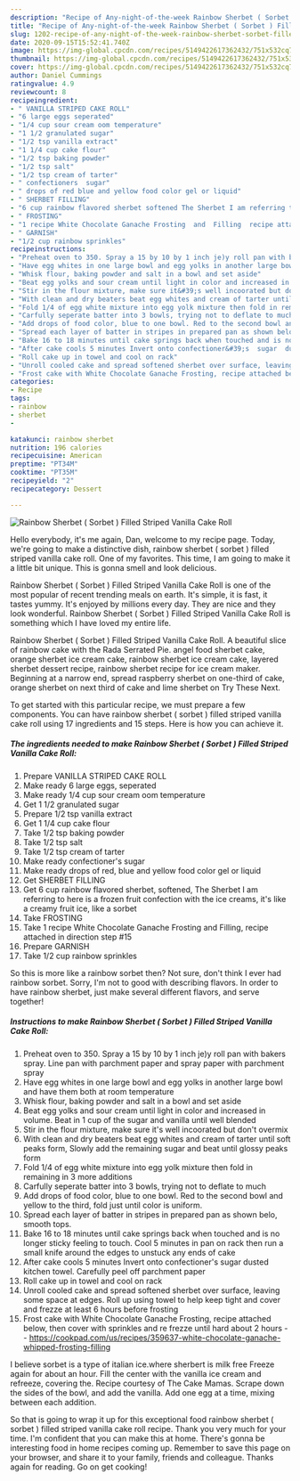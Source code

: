 ```yaml
---
description: "Recipe of Any-night-of-the-week Rainbow Sherbet ( Sorbet ) Filled Striped Vanilla Cake Roll"
title: "Recipe of Any-night-of-the-week Rainbow Sherbet ( Sorbet ) Filled Striped Vanilla Cake Roll"
slug: 1202-recipe-of-any-night-of-the-week-rainbow-sherbet-sorbet-filled-striped-vanilla-cake-roll
date: 2020-09-15T15:52:41.740Z
image: https://img-global.cpcdn.com/recipes/5149422617362432/751x532cq70/rainbow-sherbet-sorbet-filled-striped-vanilla-cake-roll-recipe-main-photo.jpg
thumbnail: https://img-global.cpcdn.com/recipes/5149422617362432/751x532cq70/rainbow-sherbet-sorbet-filled-striped-vanilla-cake-roll-recipe-main-photo.jpg
cover: https://img-global.cpcdn.com/recipes/5149422617362432/751x532cq70/rainbow-sherbet-sorbet-filled-striped-vanilla-cake-roll-recipe-main-photo.jpg
author: Daniel Cummings
ratingvalue: 4.9
reviewcount: 8
recipeingredient:
- " VANILLA STRIPED CAKE ROLL"
- "6 large eggs seperated"
- "1/4 cup sour cream oom temperature"
- "1 1/2 granulated sugar"
- "1/2 tsp vanilla extract"
- "1 1/4 cup cake flour"
- "1/2 tsp baking powder"
- "1/2 tsp salt"
- "1/2 tsp cream of tarter"
- " confectioners  sugar"
- " drops of red blue and yellow food color gel or liquid"
- " SHERBET FILLING"
- "6 cup rainbow flavored sherbet softened The Sherbet I am referring to here is a frozen fruit confection with the ice creams its like a creamy fruit ice like a sorbet"
- " FROSTING"
- "1 recipe White Chocolate Ganache Frosting  and  Filling  recipe attached in direction step 15"
- " GARNISH"
- "1/2 cup rainbow sprinkles"
recipeinstructions:
- "Preheat oven to 350. Spray a 15 by 10 by 1 inch je)y roll pan with bakers spray. Line pan with parchment paper and spray paper with parchment spray"
- "Have egg whites in one large bowl and egg yolks in another large bowl and have them both at room temperature"
- "Whisk flour, baking powder and salt in a bowl and set aside"
- "Beat egg yolks and sour cream until light in color and increased in volume. Beat in 1 cup of the sugar and vanilla until well blended"
- "Stir in the flour mixture, make sure it&#39;s well incoorated but don&#39;t overmix"
- "With clean and dry beaters beat egg whites and cream of tarter until soft peaks form, Slowly add the remaining sugar and beat until glossy peaks form"
- "Fold 1/4 of egg white mixture into egg yolk mixture then fold in remaining  in 3 more additions"
- "Carfully seperate batter into 3 bowls, trying not to deflate to much"
- "Add drops of food color, blue to one bowl. Red to the second bowl and yellow to the third, fold just until color is uniform."
- "Spread each layer of batter in stripes in prepared pan as shown belo, smooth tops."
- "Bake 16 to 18 minutes until cake springs back when touched and is no longer sticky feeling to touch. Cool 5 minutes in pan on rack then run a small knife around the edges to unstuck any ends of cake"
- "After cake cools 5 minutes Invert onto confectioner&#39;s  sugar  dusted kitchen  towel.  Carefully peel off parchment  paper"
- "Roll cake up in towel and cool on rack"
- "Unroll cooled cake and spread softened sherbet over surface, leaving some space at edges. Roll up using towel to help keep tight and cover and frezze at least 6 hours before frosting"
- "Frost cake with White Chocolate Ganache Frosting, recipe attached below, then cover with sprinkles and re frezze until hard about 2 hours  https://cookpad.com/us/recipes/359637-white-chocolate-ganache-whipped-frosting-filling"
categories:
- Recipe
tags:
- rainbow
- sherbet
- 

katakunci: rainbow sherbet  
nutrition: 196 calories
recipecuisine: American
preptime: "PT34M"
cooktime: "PT35M"
recipeyield: "2"
recipecategory: Dessert

---
```



![Rainbow Sherbet ( Sorbet ) Filled Striped Vanilla Cake Roll](https://img-global.cpcdn.com/recipes/5149422617362432/751x532cq70/rainbow-sherbet-sorbet-filled-striped-vanilla-cake-roll-recipe-main-photo.jpg)

Hello everybody, it's me again, Dan, welcome to my recipe page. Today, we're going to make a distinctive dish, rainbow sherbet ( sorbet ) filled striped vanilla cake roll. One of my favorites. This time, I am going to make it a little bit unique. This is gonna smell and look delicious.

Rainbow Sherbet ( Sorbet ) Filled Striped Vanilla Cake Roll is one of the most popular of recent trending meals on earth. It's simple, it is fast, it tastes yummy. It's enjoyed by millions every day. They are nice and they look wonderful. Rainbow Sherbet ( Sorbet ) Filled Striped Vanilla Cake Roll is something which I have loved my entire life.

Rainbow Sherbet ( Sorbet ) Filled Striped Vanilla Cake Roll. A beautiful slice of rainbow cake with the Rada Serrated Pie. angel food sherbet cake, orange sherbet ice cream cake, rainbow sherbet ice cream cake, layered sherbet dessert recipe, rainbow sherbet recipe for ice cream maker. Beginning at a narrow end, spread raspberry sherbet on one-third of cake, orange sherbet on next third of cake and lime sherbet on Try These Next.


To get started with this particular recipe, we must prepare a few components. You can have rainbow sherbet ( sorbet ) filled striped vanilla cake roll using 17 ingredients and 15 steps. Here is how you can achieve it.

<!--inarticleads1-->

##### The ingredients needed to make Rainbow Sherbet ( Sorbet ) Filled Striped Vanilla Cake Roll:

1. Prepare  VANILLA STRIPED CAKE ROLL
1. Make ready 6 large eggs, seperated
1. Make ready 1/4 cup sour cream oom temperature
1. Get 1 1/2 granulated sugar
1. Prepare 1/2 tsp vanilla extract
1. Get 1 1/4 cup cake flour
1. Take 1/2 tsp baking powder
1. Take 1/2 tsp salt
1. Take 1/2 tsp cream of tarter
1. Make ready  confectioner&#39;s  sugar
1. Make ready  drops of red, blue and yellow food color gel or liquid
1. Get  SHERBET FILLING
1. Get 6 cup rainbow flavored sherbet, softened, The Sherbet I am referring to here is a frozen fruit confection with the ice creams, it&#39;s like a creamy fruit ice, like a sorbet
1. Take  FROSTING
1. Take 1 recipe White Chocolate Ganache Frosting  and  Filling,  recipe attached in direction step #15
1. Prepare  GARNISH
1. Take 1/2 cup rainbow sprinkles


So this is more like a rainbow sorbet then? Not sure, don&#39;t think I ever had rainbow sorbet. Sorry, I&#39;m not to good with describing flavors. In order to have rainbow sherbet, just make several different flavors, and serve together! 

<!--inarticleads2-->

##### Instructions to make Rainbow Sherbet ( Sorbet ) Filled Striped Vanilla Cake Roll:

1. Preheat oven to 350. Spray a 15 by 10 by 1 inch je)y roll pan with bakers spray. Line pan with parchment paper and spray paper with parchment spray
1. Have egg whites in one large bowl and egg yolks in another large bowl and have them both at room temperature
1. Whisk flour, baking powder and salt in a bowl and set aside
1. Beat egg yolks and sour cream until light in color and increased in volume. Beat in 1 cup of the sugar and vanilla until well blended
1. Stir in the flour mixture, make sure it&#39;s well incoorated but don&#39;t overmix
1. With clean and dry beaters beat egg whites and cream of tarter until soft peaks form, Slowly add the remaining sugar and beat until glossy peaks form
1. Fold 1/4 of egg white mixture into egg yolk mixture then fold in remaining  in 3 more additions
1. Carfully seperate batter into 3 bowls, trying not to deflate to much
1. Add drops of food color, blue to one bowl. Red to the second bowl and yellow to the third, fold just until color is uniform.
1. Spread each layer of batter in stripes in prepared pan as shown belo, smooth tops.
1. Bake 16 to 18 minutes until cake springs back when touched and is no longer sticky feeling to touch. Cool 5 minutes in pan on rack then run a small knife around the edges to unstuck any ends of cake
1. After cake cools 5 minutes Invert onto confectioner&#39;s  sugar  dusted kitchen  towel.  Carefully peel off parchment  paper
1. Roll cake up in towel and cool on rack
1. Unroll cooled cake and spread softened sherbet over surface, leaving some space at edges. Roll up using towel to help keep tight and cover and frezze at least 6 hours before frosting
1. Frost cake with White Chocolate Ganache Frosting, recipe attached below, then cover with sprinkles and re frezze until hard about 2 hours -  - https://cookpad.com/us/recipes/359637-white-chocolate-ganache-whipped-frosting-filling


I believe sorbet is a type of italian ice.where sherbert is milk free Freeze again for about an hour. Fill the center with the vanilla ice cream and refreeze, covering the. Recipe courtesy of The Cake Mamas. Scrape down the sides of the bowl, and add the vanilla. Add one egg at a time, mixing between each addition. 

So that is going to wrap it up for this exceptional food rainbow sherbet ( sorbet ) filled striped vanilla cake roll recipe. Thank you very much for your time. I'm confident that you can make this at home. There's gonna be interesting food in home recipes coming up. Remember to save this page on your browser, and share it to your family, friends and colleague. Thanks again for reading. Go on get cooking!
